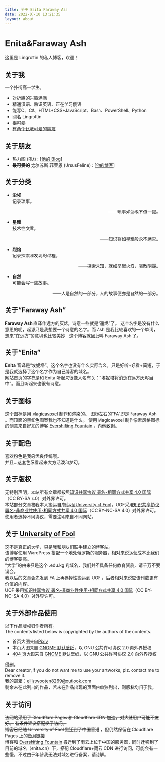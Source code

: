 ```yaml
---
title: 关于 Enita Faraway Ash
date: 2022-07-10 13:21:35
layout: about
---
```

# Enita&Faraway Ash
这里是 Lingrottin 的私人博客，欢迎！

## 关于我
一个扑街高一学生。
* 对折腾的兴趣满满
* 精通汉语、熟识英语、正在学习俄语
* 能写C、C#、HTML+CSS+JavaScript、Bash、PowerShell、Python
* 网名 Lingrottin
* ~~很可爱~~
* [有两个比我可爱的朋友](#关于朋友)

## 关于朋友
* 热力图 (RLt) : [<a href="https://akyuu.cn/">他的 Blog</a>]
* ~~**最可爱的**~~ 尤尔苏斯 菲莱恩 (UrsusFeline) : [<a href="https://lgy07.github.io">他的博客</a>]

## 关于分类
<ul>
<li class="about-category-name"><b>尘埃</b></li>
记录琐事。
<p class="about-category-saying" align="right">——琐事如尘埃不值一提。</p>

<li class="about-category-name"><b>星耀</b></li>
技术性文章。
<p class="about-category-saying" align="right">——知识将如星耀般永不磨灭。</p>

<li class="about-category-name"><b>烈焰</b></li>
记录探索和发现的过程。
<p class="about-category-saying" align="right">——探索未知，就如举起火焰，驱散阴霾。</p>

<li class="about-category-name"><b>自然</b></li>
可能会写一些故事。
<p class="about-category-saying" align="right">——人是自然的一部分，人的故事便亦是自然的一部分。</p>
 
</ul>

## 关于“Faraway Ash”
**Faraway Ash** 直译作远方的灰烬，诗意一些就是“遥烬”了。
这个名字是没有什么意思的呢，起源只是我想要一个诗意的名字。而 Ash 是我比较喜欢的一个单词，想来“在远方”的意境也比较美妙，这个博客就因此叫 Faraway Ash 了。

## 关于“Enita”
**Enita** 音译是“埃妮塔”。这个名字也没有什么实际含义，只是好听+好看+简短，于是我就选择了这个名字作为自己博客的域名。  
网站首页的字符是和 Enita 听起来很像人名有关：“埃妮塔将消逝在远方灰烬当中”。而且听起来也很有诗意。

## 关于图标
这个图标是用 [Magicavoxel](https://www.voxelmade.com/magicavoxel/) 制作和渲染的。
图标左右的“FA”即是 Faraway Ash 。而顶面的黑红色图案我也不知道是什么。
使用 Magicavoxel 制作像素风格图标的创意来自好友的博客 [Evershifting Fountain](https://akyuu.cn/post/22062001/) ，向他致谢。

## 关于配色
喜欢粉色是我的优良传统哦。  
并且...这套色系看起来大方活泼和梦幻。

## 关于版权
无特别声明，本站所有文章都按照[知识共享协议 署名-相同方式共享 4.0 国际](https://creativecommons.org/licenses/by-sa/4.0/)（CC BY-SA 4.0）对外界许可。  
本站部分文章被我本人搬运自/搬运至[University of Fool](https://uof.edu.kg/)，UOF采用[知识共享协议 署名-非商业性使用-相同方式共享 4.0 国际](https://creativecommons.org/licenses/by-nc-sa/4.0/)（CC BY-NC-SA 4.0）对外界许可。使用者选择不同协议，需要注明来自不同网站。

## 关于 [University of Fool](https://uof.edu.kg/)
这不是真正的大学，只是我和朋友们联手建立的博客站。  
该博客使用 WordPress 搭配一个地处俄罗斯的服务器，相对来说运营成本比我们的博客要高。  
“大学”的由来只是这个 .edu.kg 的域名，我们并不具备任何教育资质，请千万不要误会。  
我以后的文章会先发到 FA 上再选择性搬运到 UOF ，后者相对来说应该刊载更有价值的内容。  
UOF 采用[知识共享协议 署名-非商业性使用-相同方式共享 4.0 国际](https://creativecommons.org/licenses/by-nc-sa/4.0/)（CC BY-NC-SA 4.0）对外界许可。

## 关于外部作品使用
以下作品版权归作者所有。  
The contents listed below is copyrighted by the authors of the contents.
* 首页大图来自[Pixiv](https://www.pixiv.net/artworks/89991203)
* 本页大图来自 [GNOME 默认壁纸](https://gitlab.gnome.org/GNOME/gnome-backgrounds/-/blob/main/backgrounds/blobs-d.svg)，以 GNU 公共许可协议 2.0 向外界授权
* [404 页](/404)大图来自 [GNOME 默认壁纸](https://gitlab.gnome.org/GNOME/gnome-backgrounds/-/blob/main/backgrounds/drool-d.svg)，以 GNU 公共许可协议 2.0 向外界授权

侵删。  
Dear creator, if you do not want me to use your artworks, plz. contact me to remove it.  
我的邮箱：<a href="mailto:ellistwooten8269@outlook.com">ellistwooten8269@outlook.com</a>
<br>
剩余未在此列出的作品，若未在作品出现的页面内单独列出，则版权均归于我。

## 关于访问
~~该网站采用了 Cloudflare Pages 和 Cloudflare CDN 加速，对大陆用户可能不友好。~~
~~有条件建议搭配梯子访问。~~  
~~博客已经随 University of Fool 搬迁到了中国香港~~ ，但仍然保留在 Cloudflare Pages 上的[备用链接](https://lingrottin.pages.dev)  
博客和 [Evershifting Fountain](https://akyuu.cn) 搬迁到了雨云上位于中国的服务器，同时迁移到了目前的域名（enita.cn）下，搭配 Cloudflare+雨云 CDN 进行访问，可能会有一些慢，不过由于年龄我无法对域名进行备案，请谅解。
